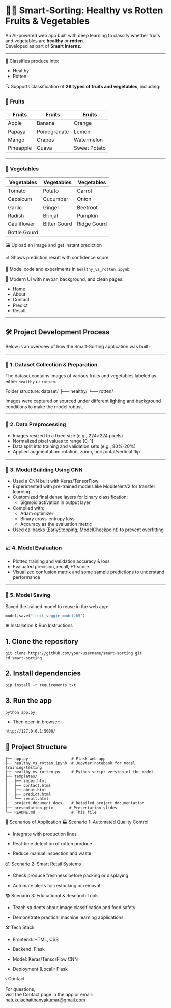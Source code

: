 # 🥕🍎 Smart-Sorting: Healthy vs Rotten Fruits & Vegetables

An AI-powered web app built with deep learning to classify whether fruits and vegetables are **healthy** or **rotten**.  
Developed as part of **Smart Internz**.

---


🥕 Classifies produce into:
- Healthy
- Rotten


🔍 Supports classification of **28 types of fruits and vegetables**, including:

### 🍓 Fruits
| Fruits        | Fruits       | Fruits       |
|--------------|--------------|--------------|
| Apple        | Banana       | Orange       |
| Papaya       | Pomegranate  | Lemon        |
| Mango        | Grapes       | Watermelon   |
| Pineapple    | Guava        | Sweet Potato |

---

### 🥕 Vegetables
| Vegetables     | Vegetables     | Vegetables     |
|---------------|----------------|----------------|
| Tomato        | Potato         | Carrot         |
| Capsicum      | Cucumber       | Onion          |
| Garlic        | Ginger         | Beetroot       |
| Radish        | Brinjal        | Pumpkin        |
| Cauliflower   | Bitter Gourd   | Ridge Gourd    |
| Bottle Gourd  |                |                |


🖼 Upload an image and get instant prediction

📊 Shows prediction result with confidence score

📓 Model code and experiments in `healthy_vs_rotten.ipynb`

🎨 Modern UI with navbar, background, and clean pages:
- Home
- About
- Contact
- Predict
- Result

---

## 🛠 Project Development Process

Below is an overview of how the Smart-Sorting application was built:

---

### 📁 1. Dataset Collection & Preparation

The dataset contains images of various fruits and vegetables labeled as either `healthy` or `rotten`.

Folder structure:
dataset/
├── healthy/
└── rotten/




Images were captured or sourced under different lighting and background conditions to make the model robust.

---

### 🧹 2. Data Preprocessing

- Images resized to a fixed size (e.g., 224×224 pixels)
- Normalized pixel values to range [0, 1]
- Data split into training and validation sets (e.g., 80%-20%)
- Applied augmentation: rotation, zoom, horizontal/vertical flip

---

### 🧠 3. Model Building Using CNN

- Used a CNN built with Keras/TensorFlow
- Experimented with pre-trained models like MobileNetV2 for transfer learning
- Customized final dense layers for binary classification:
  - Sigmoid activation in output layer
- Compiled with:
  - Adam optimizer
  - Binary cross-entropy loss
  - Accuracy as the evaluation metric
- Used callbacks (EarlyStopping, ModelCheckpoint) to prevent overfitting

---

### 📈 4. Model Evaluation

- Plotted training and validation accuracy & loss
- Evaluated precision, recall, F1-score
- Visualized confusion matrix and some sample predictions to understand performance

---

### 💾 5. Model Saving

Saved the trained model to reuse in the web app:

```python
model.save("fruit_veggie_model.h5")
```


⚙ Installation & Run Instructions
## 1. Clone the repository
```
git clone https://github.com/your-username/smart-sorting.git
cd smart-sorting
```
## 2. Install dependencies
```
pip install -r requirements.txt
```

## 3. Run the app
```
python app.py
```
- Then open in browser:
```
http://127.0.0.1:5000/
```
## 📂 Project Structure
```
├── app.py                   # Flask web app
├── healthy_vs_rotten.ipynb  # Jupyter notebook for model training/testing
├── healthy_vs_rotten.py     # Python script version of the model
├── templates/
│   ├── index.html
│   ├── contact.html
│   ├── about.html
│   ├── predict.html
│   └── result.html
├── project_document.docx    # Detailed project documentation
├── presentation.pptx       # Presentation slides
└── README.md                # This file
```


🧠 Scenarios of Application
🏭 Scenario 1: Automated Quality Control
- Integrate with production lines

- Real-time detection of rotten produce

- Reduce manual inspection and waste

📦 Scenario 2: Smart Retail Systems
- Check produce freshness before packing or displaying

- Automate alerts for restocking or removal

📚 Scenario 3: Educational & Research Tools
- Teach students about image classification and food safety

- Demonstrate practical machine learning applications

🛠️ Tech Stack
- Frontend: HTML, CSS

- Backend: Flask

- Model: Keras/TensorFlow CNN

- Deployment (Local): Flask



📞 Contact

For questions,  
visit the Contact page in the app or email:
natukulachaithanyakumar@gmail.com

